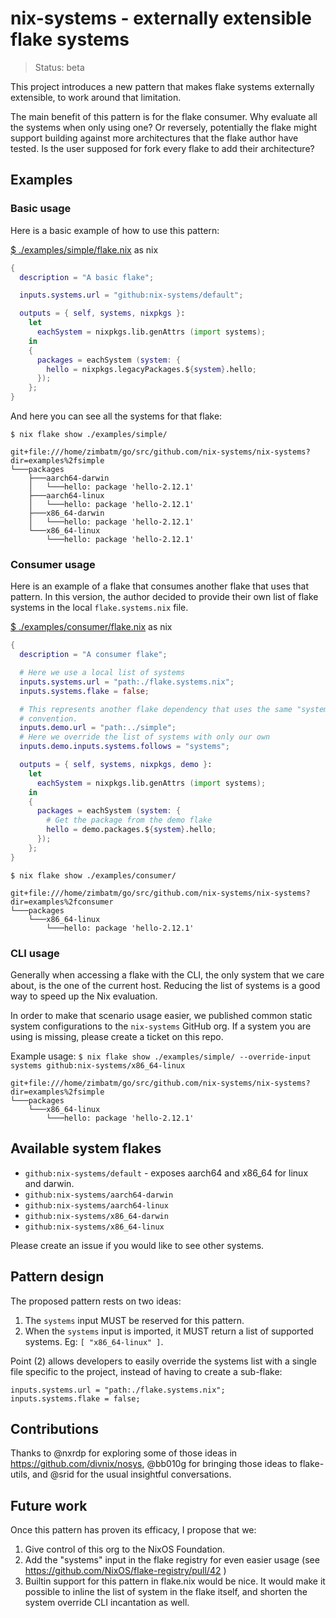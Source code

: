 # nix-systems - externally extensible flake systems

> Status: beta

This project introduces a new pattern that makes flake systems externally
extensible, to work around that limitation.

The main benefit of this pattern is for the flake consumer. Why evaluate all
the systems when only using one? Or reversely, potentially the flake might
support building against more architectures that the flake author have tested.
Is the user supposed for fork every flake to add their architecture?

## Examples

### Basic usage

Here is a basic example of how to use this pattern:

[$ ./examples/simple/flake.nix](./examples/simple/flake.nix) as nix
```nix
{
  description = "A basic flake";

  inputs.systems.url = "github:nix-systems/default";

  outputs = { self, systems, nixpkgs }:
    let
      eachSystem = nixpkgs.lib.genAttrs (import systems);
    in
    {
      packages = eachSystem (system: {
        hello = nixpkgs.legacyPackages.${system}.hello;
      });
    };
}
```

And here you can see all the systems for that flake:

`$ nix flake show ./examples/simple/`
```
git+file:///home/zimbatm/go/src/github.com/nix-systems/nix-systems?dir=examples%2fsimple
└───packages
    ├───aarch64-darwin
    │   └───hello: package 'hello-2.12.1'
    ├───aarch64-linux
    │   └───hello: package 'hello-2.12.1'
    ├───x86_64-darwin
    │   └───hello: package 'hello-2.12.1'
    └───x86_64-linux
        └───hello: package 'hello-2.12.1'
```

### Consumer usage

Here is an example of a flake that consumes another flake that uses that
pattern. In this version, the author decided to provide their own list of
flake systems in the local `flake.systems.nix` file.

[$ ./examples/consumer/flake.nix](./examples/consumer/flake.nix) as nix
```nix
{
  description = "A consumer flake";

  # Here we use a local list of systems
  inputs.systems.url = "path:./flake.systems.nix";
  inputs.systems.flake = false;

  # This represents another flake dependency that uses the same "systems"
  # convention.
  inputs.demo.url = "path:../simple";
  # Here we override the list of systems with only our own
  inputs.demo.inputs.systems.follows = "systems";

  outputs = { self, systems, nixpkgs, demo }:
    let
      eachSystem = nixpkgs.lib.genAttrs (import systems);
    in
    {
      packages = eachSystem (system: {
        # Get the package from the demo flake
        hello = demo.packages.${system}.hello;
      });
    };
}
```

`$ nix flake show ./examples/consumer/`
```
git+file:///home/zimbatm/go/src/github.com/nix-systems/nix-systems?dir=examples%2fconsumer
└───packages
    └───x86_64-linux
        └───hello: package 'hello-2.12.1'
```

### CLI usage

Generally when accessing a flake with the CLI, the only system that we care
about, is the one of the current host. Reducing the list of systems is a good
way to speed up the Nix evaluation.

In order to make that scenario usage easier, we published common static system
configurations to the `nix-systems` GitHub org. If a system you are using is
missing, please create a ticket on this repo.

Example usage:
`$ nix flake show ./examples/simple/ --override-input systems github:nix-systems/x86_64-linux`
```
git+file:///home/zimbatm/go/src/github.com/nix-systems/nix-systems?dir=examples%2fsimple
└───packages
    └───x86_64-linux
        └───hello: package 'hello-2.12.1'
```

## Available system flakes

* `github:nix-systems/default` - exposes aarch64 and x86_64 for linux and darwin.
* `github:nix-systems/aarch64-darwin`
* `github:nix-systems/aarch64-linux`
* `github:nix-systems/x86_64-darwin`
* `github:nix-systems/x86_64-linux`

Please create an issue if you would like to see other systems.

## Pattern design

The proposed pattern rests on two ideas:

1. The `systems` input MUST be reserved for this pattern.
2. When the `systems` input is imported, it MUST return a list of supported
   systems. Eg: `[ "x86_64-linux" ]`.

Point (2) allows developers to easily override the systems list with a single
file specific to the project, instead of having to create a sub-flake:
```
inputs.systems.url = "path:./flake.systems.nix";
inputs.systems.flake = false;
```

## Contributions

Thanks to @nxrdp for exploring some of those ideas in
https://github.com/divnix/nosys, @bb010g for bringing those ideas to
flake-utils, and @srid for the usual insightful conversations.

## Future work

Once this pattern has proven its efficacy, I propose that we:
1. Give control of this org to the NixOS Foundation.
2. Add the "systems" input in the flake registry for even easier usage (see
   https://github.com/NixOS/flake-registry/pull/42 )
3. Builtin support for this pattern in flake.nix would be nice. It would
   make it possible to inline the list of system in the flake itself, and
   shorten the system override CLI incantation as well.

